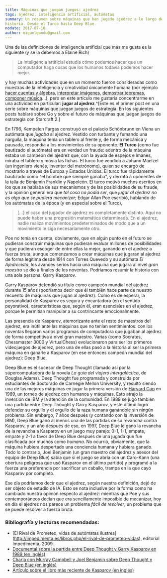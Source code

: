 ```yaml
---
title: Máquinas que juegan juegos: ajedrez
tags: ajedrez, inteligencia artificial, autómatas
summary: Un resumen sobre máquinas que han jugado ajedrez a lo largo de la
historia. Desde el Turco hasta Deep Blue.
nodate: 2017-07-10
author: miguelgondu@gmail.com
---
```


Una de las definiciones de inteligencia artificial que más me gusta es la
siguiente (y se la debemos a Elaine Rich)

> La inteligencia artificial estudia cómo podemos hacer que un computador haga
> cosas que los humanos todavía podemos hacer mejor.

y hay muchas actividades que en un momento fueron consideradas como muestras de
la inteligencia y creatividad únicamente humana (por ejemplo [hacer cuentas y
álgebra](http://www.wolframalpha.com/), [interpretar imágenes](http://www.ibtimes.sg/googles-deep-learning-ai-project-diagnoses-cancer-faster-pathologists-8092), [demostrar
teoremas](http://isabelle.in.tum.de/website-Isabelle2009-1/index.html), [componer
música](http://www.aiva.ai/)...), pero en este artículo me gustaría concentrarme
en una actividad en particular: **jugar al ajedrez**.^[Este es el primer post en
una serie sobre máquinas que juegan juegos de estrategia. En los siguientes
posts hablaré sobre Go y sobre el futuro de máquinas que juegan juegos de
estrategia con Starcraft 2.]

En 1796, Kempelen Fargas construyó en el palacio Schönbrunn en Viena un autómata
que *jugaba* al ajedrez. Vestido con turbante y fumando una narguila, la máquina
tenía un tablero al frente y, de forma mecánica y pausada, respondía a los
movimientos de su oponente. **El Turco** (como fue bautizado el autómata) era en
verdad un fraude: adentro de la máquina estaba un campeón del ajedrez que, con
la ayuda de espejos e imanes, miraba el tablero y movía las fichas. El turco fue
vendido a Johann Maelzel (un ingeniero vienés, inventor del metrónomo), quien se
encargó de mostrarlo a través de Europa y Estados Unidos. El turco fue
rápidamente bautizado como "el hombre que siempre ganaba", y derrotó a oponentes
de la talla de Benjamin Franklin y Napoleón. El turco motivó muchos escritos en
los que se hablaba de sus mecanismos y de las posiblidades de su fraude, y la
opinión general era que *tal cosa no podía ser*, que *jugar al ajedrez no es
algo que se pudiera mecanizar*; Edgar Allan Poe escribió, hablando de los
autómatas de la época (y en especial sobre el Turco),

> [...] el caso del jugador de ajedrez es completamente distinto. Aquí no puede
> haber una progresión matemática determinada. En el ajedrez, nadie
> realiza movimientos predeterminados de modo que a un movimiento le siga
> necesariamente otro.

Poe no tenía en cuenta, obviamente, que en algún punto en el futuro se pudieran
construir máquinas que pudieran evaluar millones de posibilidades y que pudieran
escoger de entre ellas la mejor, ganando en el ajedrez a fuerza bruta; aunque
comenzamos a crear máquinas que jugaran al ajedrez de forma legítima desde 1914
con Torres Quevedo y su autómata *El Ajedrecista*, los avances serios hacia una
máquina que jugara al nivel *gran maestro* se dio a finales de los noventas.
Podríamos resumir la historia con una sola persona: Garry Kasparov.

Garry Kasparov defendió su título como campeón mundial del ajedrez durante 15
años (podríamos decir que él también hace parte de nuestro recuento de máquinas
que jugan al ajedrez). Como es de esperar, la personalidad de Kasparov es segura
y encantadora (en el sentido peyorativo), características que, según él, eran
esenciales en el ajedrez, porque le permitían manipular a su contrincante
emocionalmente.

Las presencia de Kasparov, atemorizante ante el resto de maestros del ajedrez,
era inútil ante las máquinas que no tenían sentimientos: con los noventas
llegaron varios programas de computadora que jugaban al ajedrez de forma
competitiva a nivel gran maestro. Varias (como Socrates, Chessmaster 3000 y
VirtualChess) evolucionaron para ser los primeros videojuegos de ajedrez, pero
una de ellas pasó a la historia al ser la primera máquina en ganarle a Kasparov 
(en ese entonces campeón mundial del ajedrez): Deep Blue.

Deep Blue es el sucesor de Deep Thought (llamado así por la súpercomputadora de
la novela *La guía del viajero intergaláctico*, de Douglas Adams). Deep Thought
fue programada y construida por estudiantes de doctorado de Carnegie Mellon
University, y resultó siendo una de las mejores máquinas en jugar la primera
versión de [Harvard Cup](https://chessprogramming.wikispaces.com/Harvard+Cup) en
1989, un torneo de ajedrez con humanos y máquinas. Esto atrajo la inversión de
IBM y la atención de la comunidad. En 1989 se jugó también una partida entre
Deep Thought y Garry Kasparov, y éste último logró defender su orgullo y el
orgullo de la raza humana ganándole sin ningún problema. Sin embargo, 7 años
después (y contando con la inversión de IBM), Deep Blue ganó al menos una de las
partidas de su revancha contra Kasparov, y un año después de eso, en 1997, Deep
Blue le ganó la revancha de la revancha a Kasparov en un juego muy parejo: 0-1,
1-1, empate, empate y 2-1 a favor de Deep Blue después de una jugada que fue
clasificada por muchos como *humana*. No ocurrió, obviamente, que la máquina
hubiera despertado una conciencia humana y hubiera ganado. Todo lo contrario,
Joel Benjamin (un gran maestro del ajedrez y asesor del equipo de Deep Blue)
sabía que si el juego se abría con un Caro-Kann (una obertura peligrosa que usó
Kasparov en el último partido) y programó a la fuerza una preferencia por
sacrificar un caballo, trampa en la que cayó Kasparov por completo.

Ese día podríamos decir que el ajedrez, según nuestra definición, dejó de ser
objeto de estudio de IA. Esto se nota inclusive por la forma como ha cambiado
nuestra opinión respecto al ajedrez: mientras que Poe y sus contemporáneos
decían que era sencillamente imposible de mecanizar, hoy en día el ajedrez nos
parece un problema *fácil de resolver*, un problema que se puede resolver a
fuerza bruta.

### Bibliografía y lecturas recomendadas:
- [El Rival de Prometeo, vidas de autómatas ilustres]
(http://impedimenta.es/libros.php/el-rival-de-prometeo-vidas), editorial
Impedimenta, 2009.
- [Documental sobre la partida entre Deep Thought y Garry Kasparov en 1989 (en
inglés)](https://youtu.be/mhnDzk9IVAA)
- [Charla con Murray Campbell y Joel Benjamin sobre Deep Thought y Deep Blue 
(en inglés)](https://www.youtube.com/watch?v=2Xhd2KNNs-c)
- [Artículo sobre el libro más reciente de Kasparov (en inglés)](https://www.ft.com/content/19a2c21a-33e6-11e7-99bd-13beb0903fa3)
